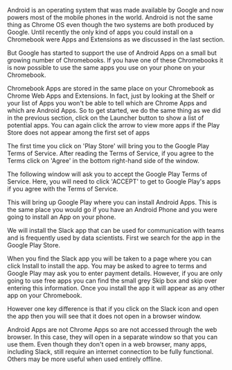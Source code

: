 Android is an operating system that was made available by Google and now powers most of the mobile phones in the world. Android is not the same thing as Chrome OS even though the two systems are both produced by Google. Until recently the only kind of apps you could install on a Chromebook were Apps and Extensions as we discussed in the last section. 

But Google has started to support the use of Android Apps on a small but growing number of Chromebooks. If you have one of these Chromebooks it is now possible to use the same apps you use on your phone on your Chromebook. 

Chromebook Apps are stored in the same place on your Chromebook as Chrome Web Apps and Extensions. In fact, just by looking at the Shelf or your list of Apps you won't be able to tell which are Chrome Apps and which are Android Apps. So to get started, we do the same thing as we did in the previous section, click on the Launcher button to show a list of potential apps. You can again click the arrow to view more apps if the Play Store does not appear among the first set of apps

The first time you click on 'Play Store' will bring you to the Google Play Terms of Service. After reading the Terms of Service, if you agree to the Terms click on 'Agree' in the bottom right-hand side of the window.  

The following window will ask you to accept the Google Play Terms of Service. Here, you will need to click 'ACCEPT' to get to Google Play's apps if you agree with the Terms of Service. 

This will bring up Google Play where you can install Android Apps. This is the same place you would go if you have an Android Phone and you were going to install an App on your phone. 

We will install the Slack app that can be used for communication with teams and is frequently used by data scientists. First we search for the app in the Google Play Store. 

When you find the Slack app you will be taken to a page where you can click Install to install the app. You may be asked to agree to terms and Google Play may ask you to enter payment details. However, if you are only going to use free apps you can find the small grey Skip box and skip over entering this information. Once you install the app it will appear as any other app on your Chromebook.  

However one key difference is that if you click on the Slack icon and open the app then you will see that it does not open in a browser window.  

Android Apps are not Chrome Apps so are not accessed through the web browser. In this case, they will open in a separate window so that you can use them. Even though they don't open in a web browser, many apps, including Slack, still require an internet connection to be fully functional. Others may be more useful when used entirely offline. 

